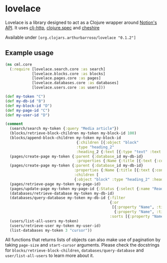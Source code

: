 # lovelace

Lovelace is a library designed to act as a Clojure wrapper around [Notion's API](https://developers.notion.com/reference/intro). It uses [clj-http](https://github.com/dakrone/clj-http), [clojure.spec](https://clojure.org/guides/spec) and [cheshire](https://github.com/dakrone/cheshire)

Available under `[org.clojars.arthurbarroso/lovelace "0.1.2"]`

## Example usage
```clojure
(ns cml.core
  (:require [lovelace.search.core :as search]
            [lovelace.blocks.core :as blocks]
            [lovelace.pages.core :as pages]
            [lovelace.databases.core :as databases]
            [lovelace.users.core :as users]))

(def my-token "C")
(def my-db-id "B")
(def my-block-id "D")
(def my-page-id "C")
(def my-user-id "D")

(comment
  (search/search my-token {:query "Media article"})
  (blocks/retrieve-block-children my-token my-block-id 100)
  (blocks/append-block-children my-token my-block-id
                                {:children [{:object "block"
                                :type "heading_2"
                                :heading_2 {:text [{:type "text" :text {:content "chiclete"}}]}}]})
  (pages/create-page my-token {:parent {:database_id my-db-id}
                                :properties {:Name {:title [{:text {:content "New Media Article"}}]}}})
  (pages/create-page my-token {:parent {:database_id my-db-id}
                               :properties {:Name {:title [{:text {:content "New Media Article"}}]}}
                               :children [
                               {:object "block" :type "heading_2" :heading_2 {:text [{:type "text" :text {:content "chiclete"}}]}}]})
  (pages/retrieve-page my-token my-page-id)
  (pages/update-page my-token my-page-id {:Status {:select {:name "Reading"}}})
  (databases/retrieve-database my-token my-db-id)
  (databases/query-database my-token my-db-id {:filter
                                               {:or
                                                [{:property "Name", :title {:equals "teste"}}
                                                 {:property "Name", :title {:equals "New Media Article"}}]}
                                               :sorts [{:property "Name", :direction "ascending"}]})
  (users/list-all-users my-token)
  (users/retrieve-user my-token my-user-id)
  (list-databases my-token 3 "cursor"))
```

All functions that returns lists of objects can also make use of pagination by taking `page-size` and `start-cursor` arguments. Please check the docstrings for `blocks/retrieve-block-children`, `databases/query-database` and `user/list-all-users` to learn more about it.
